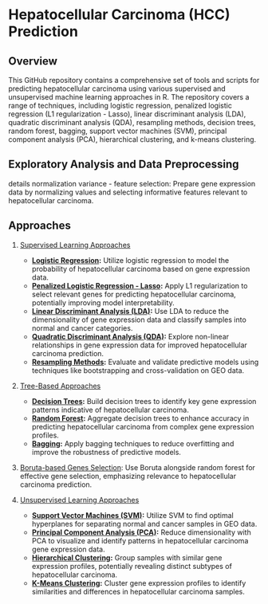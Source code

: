 # Hepatocellular Carcinoma (HCC) Prediction 

## Overview

This GitHub repository contains a comprehensive set of tools and scripts for predicting hepatocellular carcinoma using various supervised and unsupervised machine learning approaches in R. 
The repository covers a range of techniques, including logistic regression, penalized logistic regression (L1 regularization - Lasso), linear discriminant analysis (LDA), 
quadratic discriminant analysis (QDA), resampling methods, decision trees, random forest, bagging, support vector machines (SVM), principal component analysis (PCA), hierarchical clustering, and k-means 
clustering.

## Exploratory Analysis and Data Preprocessing

details
normalization
variance - feature selection: Prepare gene expression data by normalizing values and selecting informative features relevant to hepatocellular carcinoma.

## Approaches 

1. [Supervised Learning Approaches](supervised_learning_approaches)
    - **[Logistic Regression](supervised_learning_approaches/logistic_regression.R):** Utilize logistic regression to model the probability of hepatocellular carcinoma based on gene expression data.
    - **[Penalized Logistic Regression - Lasso](supervised_learning_approaches/penalized_logistic_regression.R):** Apply L1 regularization to select relevant genes for predicting hepatocellular carcinoma, potentially improving model interpretability.
    - **[Linear Discriminant Analysis (LDA)](supervised_learning_approaches/LDA_QDA.R):** Use LDA to reduce the dimensionality of gene expression data and classify samples into normal and cancer categories.
    - **[Quadratic Discriminant Analysis (QDA)](supervised_learning_approaches/LDA_QDA.R):** Explore non-linear relationships in gene expression data for improved hepatocellular carcinoma prediction.
    - **[Resampling Methods](supervised_learning_approaches/resampling.R):** Evaluate and validate predictive models using techniques like bootstrapping and cross-validation on GEO data.

3. [Tree-Based Approaches](tree_based_approaches)
    - **[Decision Trees](tree_based_approaches/decision_trees.R):** Build decision trees to identify key gene expression patterns indicative of hepatocellular carcinoma.
    - **[Random Forest](tree_based_approaches/random_forest_bagging.R):** Aggregate decision trees to enhance accuracy in predicting hepatocellular carcinoma from complex gene expression profiles.
    - **[Bagging](tree_based_approaches/random_forest_bagging.R):** Apply bagging techniques to reduce overfitting and improve the robustness of predictive models.

2. [Boruta-based Genes Selection](boruta_gene_selection.R): Use Boruta alongside random forest for effective gene selection, emphasizing relevance to hepatocellular carcinoma prediction.

4. [Unsupervised Learning Approaches](unsupervised_learning_approaches)
    - **[Support Vector Machines (SVM)](unsupervised_learning_approaches/SVM.R):** Utilize SVM to find optimal hyperplanes for separating normal and cancer samples in GEO data.
    - **[Principal Component Analysis (PCA)](unsupervised_learning_approaches/PCA.R):** Reduce dimensionality with PCA to visualize and identify patterns in hepatocellular carcinoma gene expression data.
    - **[Hierarchical Clustering](unsupervised_learning_approaches/hierarchical_clustering.R):** Group samples with similar gene expression profiles, potentially revealing distinct subtypes of hepatocellular carcinoma.
    - **[K-Means Clustering](unsupervised_learning_approaches/k-means.R):** Cluster gene expression profiles to identify similarities and differences in hepatocellular carcinoma samples.
